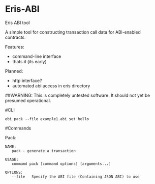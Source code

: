# Eris-ABI
Eris ABI tool

A simple tool for constructing transaction call data for ABI-enabled contracts.

Features:
- command-line interface
- thats it (its early)

Planned:
- http interface?
- automated abi access in eris directory

##WARNING: This is completely untested software. It should not yet be presumed operational.

#CLI

```
ebi pack --file example1.abi set hello
```

#Commands    

Pack:
```
NAME:
   pack - generate a transaction

USAGE:
   command pack [command options] [arguments...]

OPTIONS:
   --file 	Specify the ABI file (Containing JSON ABI) to use
 ```
